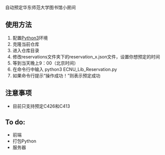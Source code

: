 自动预定华东师范大学图书馆小房间

## 使用方法
1. 配置[Python3](https://www.python.org/downloads/)环境
2. 克隆当前仓库
3. 进入仓库目录
4. 修改reservations文件夹下的reservation_x.json文件，设置你想预定的时间
5. 等到当天晚上9：00（北京时间）
6. 在命令行中输入 python3 ECNU_Lib_Reservation.py
7. 如果命令行提示“操作成功！”则表示预定成功

## 注意事项
- 目前只支持预定C426和C413

## To do:
- 前端
- 打包Python
- 服务器